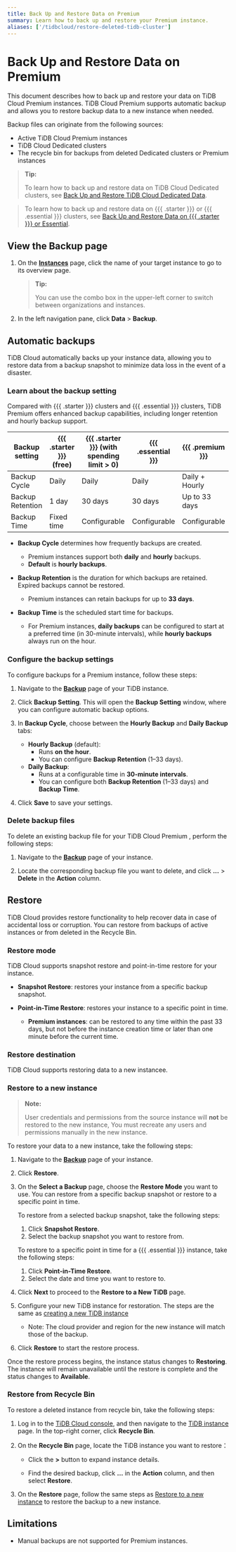 ```yaml
---
title: Back Up and Restore Data on Premium
summary: Learn how to back up and restore your Premium instance.
aliases: ['/tidbcloud/restore-deleted-tidb-cluster']
---
```


# Back Up and Restore Data on Premium

This document describes how to back up and restore your data on TiDB Cloud Premium instances. TiDB Cloud Premium supports automatic backup and allows you to restore backup data to a new instance when needed.

Backup files can originate from the following sources:

- Active TiDB Cloud Premium instances
- TiDB Cloud Dedicated clusters
- The recycle bin for backups from deleted Dedicated clusters or Premium instances

> **Tip:**
>
> To learn how to back up and restore data on TiDB Cloud Dedicated clusters, see [Back Up and Restore TiDB Cloud Dedicated Data](/tidb-cloud/backup-and-restore.md).

> To learn how to back up and restore data on {{{ .starter }}} or {{{ .essential }}} clusters, see [Back Up and Restore Data on {{{ .starter }}} or Essential](/tidb-cloud/backup-and-restore-serverless.md).

## View the Backup page

1. On the [**Instances**](https://tidbcloud.com/project/clusters) page, click the name of your target instance to go to its overview page.

    > **Tip:**
    >
    > You can use the combo box in the upper-left corner to switch between organizations and instances.

2. In the left navigation pane, click **Data** > **Backup**.

## Automatic backups

TiDB Cloud automatically backs up your instance data, allowing you to restore data from a backup snapshot to minimize data loss in the event of a disaster.

### Learn about the backup setting

Compared with {{{ .starter }}} clusters and {{{ .essential }}} clusters, TiDB Premium offers enhanced backup capabilities, including longer retention and hourly backup support.


| Backup setting   | {{{ .starter }}} (free) | {{{ .starter }}} (with spending limit > 0) | {{{ .essential }}} | {{{ .premium }}} |
|------------------|--------------------------|---------------------------------------------|--------------------|------------------|
| Backup Cycle     | Daily                    | Daily                                       | Daily              | Daily + Hourly   |
| Backup Retention | 1 day                    | 30 days                                     | 30 days            | Up to 33 days    |
| Backup Time      | Fixed time               | Configurable                               | Configurable       | Configurable     |


- **Backup Cycle** determines how frequently backups are created.  

  - Premium instances support both **daily** and **hourly** backups.  
  - **Default** is **hourly backups**.  
 
- **Backup Retention** is the duration for which backups are retained. Expired backups cannot be restored.

  - Premium instances can retain backups for up to **33 days**.

- **Backup Time** is the scheduled start time for backups.  

  - For Premium instances, **daily backups** can be configured to start at a preferred time (in 30-minute intervals), while **hourly backups** always run on the hour.

 ### Configure the backup settings

To configure backups for a Premium instance, follow these steps:

1. Navigate to the [**Backup**](#view-the-backup-page) page of your TiDB instance.

2. Click **Backup Setting**. This will open the **Backup Setting** window, where you can configure automatic backup options.

3. In **Backup Cycle**, choose between the **Hourly Backup** and **Daily Backup** tabs:  
   - **Hourly Backup** (default):  
     - Runs **on the hour**.  
     - You can configure **Backup Retention** (1–33 days).  
   - **Daily Backup**:  
     - Runs at a configurable time in **30-minute intervals**.  
     - You can configure both **Backup Retention** (1–33 days) and **Backup Time**.

4. Click **Save** to save your settings.

### Delete backup files

To delete an existing backup file for your TiDB Cloud Premium , perform the following steps:

1. Navigate to the [**Backup**](#view-the-backup-page) page of your instance.

2. Locate the corresponding backup file you want to delete, and click **...** > **Delete** in the **Action** column.

## Restore

TiDB Cloud provides restore functionality to help recover data in case of accidental loss or corruption. You can restore from backups of active instances or from deleted  in the Recycle Bin.


### Restore mode

TiDB Cloud supports snapshot restore and point-in-time restore for your instance.

- **Snapshot Restore**: restores your instance from a specific backup snapshot.

- **Point-in-Time Restore**: restores your instance to a specific point in time.

    - **Premium instances**: can be restored to any time within the past 33 days, but not before the instance creation time or later than one minute before the current time.

### Restore destination

TiDB Cloud supports restoring data to a new instancee.

### Restore to a new instance

> **Note:**
>
> User credentials and permissions from the source instance will **not** be restored to the new instance, You must recreate any users and permissions manually in the new instance.

To restore your data to a new instance, take the following steps:

1. Navigate to the [**Backup**](#view-the-backup-page) page of your instance.

2. Click **Restore**.

3. On the **Select a Backup** page, choose the **Restore Mode** you want to use. You can restore from a specific backup snapshot or restore to a specific point in time.

    <SimpleTab>
    <div label="Snapshot Restore">

    To restore from a selected backup snapshot, take the following steps:

    1. Click **Snapshot Restore**.
    2. Select the backup snapshot you want to restore from.

    </div>
    <div label="Point-in-Time Restore">

    To restore to a specific point in time for a {{{ .essential }}} instance, take the following steps:

    1. Click **Point-in-Time Restore**.
    2. Select the date and time you want to restore to.

    </div>
    </SimpleTab>


4. Click **Next** to proceed to the **Restore to a New TiDB** page.

5. Configure your new TiDB instance for restoration. The steps are the same as [creating a new TiDB instance]()

   - Note: The cloud provider and region for the new instance will match those of the backup.

6. Click **Restore** to start the restore process.


Once the restore process begins, the instance status changes to **Restoring**. The instance will remain unavailable until the restore is complete and the status changes to **Available**.



### Restore from Recycle Bin

To restore a deleted instance from recycle bin, take the following steps:

1. Log in to the [TiDB Cloud console](https://tidbcloud.com),  and then navigate to the [TiDB instance](https://staging.tidbcloud.com/tidbs?orgId=1369847559692509630&uiMode=new-offerings-preview) page. In the top-right corner, click **Recycle Bin**.

2. On the **Recycle Bin** page, locate the TiDB instance you want to restore：
    
    - Click the **>** button to expand instance details.

    - Find the desired backup, click **…** in the **Action** column, and then select **Restore**.

3. On the **Restore** page, follow the same steps as [Restore to a new instance](#restore-to-a-new-instance) to restore the backup to a new instance.





## Limitations

- Manual backups are not supported for Premium instances.


